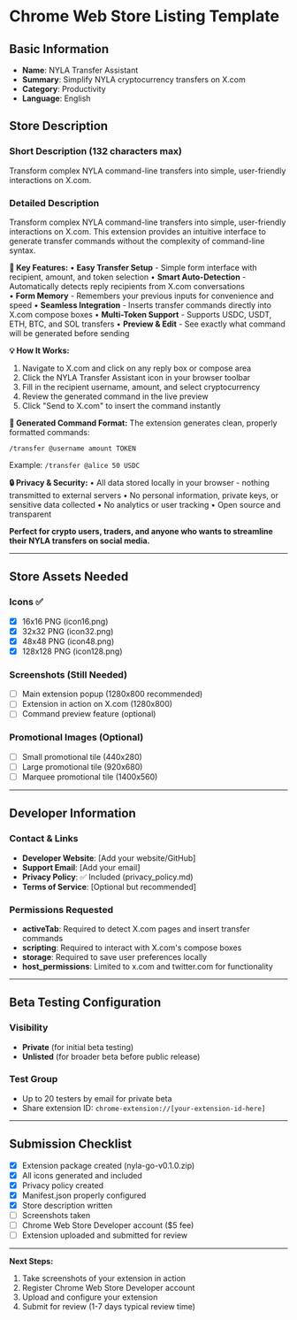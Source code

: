 # Chrome Web Store Listing Template

## Basic Information
- **Name**: NYLA Transfer Assistant
- **Summary**: Simplify NYLA cryptocurrency transfers on X.com
- **Category**: Productivity
- **Language**: English

## Store Description

### Short Description (132 characters max)
Transform complex NYLA command-line transfers into simple, user-friendly interactions on X.com.

### Detailed Description
Transform complex NYLA command-line transfers into simple, user-friendly interactions on X.com. This extension provides an intuitive interface to generate transfer commands without the complexity of command-line syntax.

**🚀 Key Features:**
• **Easy Transfer Setup** - Simple form interface with recipient, amount, and token selection
• **Smart Auto-Detection** - Automatically detects reply recipients from X.com conversations  
• **Form Memory** - Remembers your previous inputs for convenience and speed
• **Seamless Integration** - Inserts transfer commands directly into X.com compose boxes
• **Multi-Token Support** - Supports USDC, USDT, ETH, BTC, and SOL transfers
• **Preview & Edit** - See exactly what command will be generated before sending

**💡 How It Works:**
1. Navigate to X.com and click on any reply box or compose area
2. Click the NYLA Transfer Assistant icon in your browser toolbar
3. Fill in the recipient username, amount, and select cryptocurrency
4. Review the generated command in the live preview
5. Click "Send to X.com" to insert the command instantly

**📝 Generated Command Format:**
The extension generates clean, properly formatted commands:
```
/transfer @username amount TOKEN
```
Example: `/transfer @alice 50 USDC`

**🔒 Privacy & Security:**
• All data stored locally in your browser - nothing transmitted to external servers
• No personal information, private keys, or sensitive data collected
• No analytics or user tracking
• Open source and transparent

**Perfect for crypto users, traders, and anyone who wants to streamline their NYLA transfers on social media.**

---

## Store Assets Needed

### Icons ✅
- [x] 16x16 PNG (icon16.png)
- [x] 32x32 PNG (icon32.png) 
- [x] 48x48 PNG (icon48.png)
- [x] 128x128 PNG (icon128.png)

### Screenshots (Still Needed)
- [ ] Main extension popup (1280x800 recommended)
- [ ] Extension in action on X.com (1280x800)
- [ ] Command preview feature (optional)

### Promotional Images (Optional)
- [ ] Small promotional tile (440x280)
- [ ] Large promotional tile (920x680)
- [ ] Marquee promotional tile (1400x560)

---

## Developer Information

### Contact & Links
- **Developer Website**: [Add your website/GitHub]
- **Support Email**: [Add your email]
- **Privacy Policy**: ✅ Included (privacy_policy.md)
- **Terms of Service**: [Optional but recommended]

### Permissions Requested
- **activeTab**: Required to detect X.com pages and insert transfer commands
- **scripting**: Required to interact with X.com's compose boxes  
- **storage**: Required to save user preferences locally
- **host_permissions**: Limited to x.com and twitter.com for functionality

---

## Beta Testing Configuration

### Visibility
- **Private** (for initial beta testing)
- **Unlisted** (for broader beta before public release)

### Test Group
- Up to 20 testers by email for private beta
- Share extension ID: `chrome-extension://[your-extension-id-here]`

---

## Submission Checklist

- [x] Extension package created (nyla-go-v0.1.0.zip)
- [x] All icons generated and included
- [x] Privacy policy created
- [x] Manifest.json properly configured
- [x] Store description written
- [ ] Screenshots taken
- [ ] Chrome Web Store Developer account ($5 fee)
- [ ] Extension uploaded and submitted for review

---

**Next Steps:**
1. Take screenshots of your extension in action
2. Register Chrome Web Store Developer account
3. Upload and configure your extension
4. Submit for review (1-7 days typical review time)